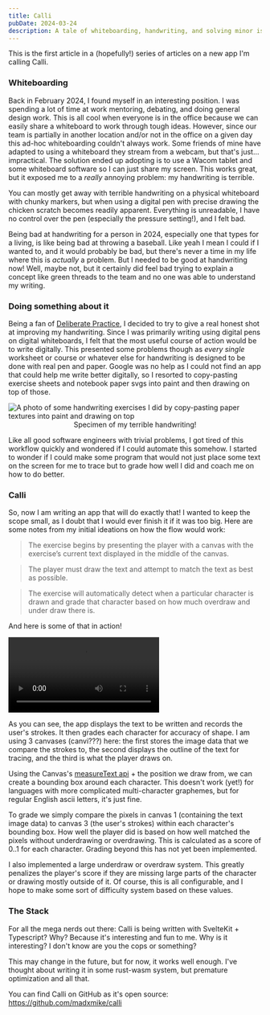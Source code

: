 ```yaml
---
title: Calli
pubDate: 2024-03-24
description: A tale of whiteboarding, handwriting, and solving minor issues with 6 month projects
---
```


This is the first article in a (hopefully!) series of articles on a new app I'm calling Calli.

### Whiteboarding

Back in February 2024, I found myself in an interesting position. I was spending a lot of time at work mentoring, debating, and doing general design work. This is all cool when everyone is in the office because we can easily share a whiteboard to work through tough ideas. However, since our team is partially in another location and/or not in the office on a given day this ad-hoc whiteboarding couldn't always work. Some friends of mine have adapted to using a whiteboard they stream from a webcam, but that's just... impractical. The solution ended up adopting is to use a Wacom tablet and some whiteboard software so I can just share my screen. This works great, but it exposed me to a _really_ annoying problem: my handwriting is terrible.

You can mostly get away with terrible handwriting on a physical whiteboard with chunky markers, but when using a digital pen with precise drawing the chicken scratch becomes readily apparent. Everything is unreadable, I have no control over the pen (especially the pressure setting!), and I felt bad.

Being bad at handwriting for a person in 2024, especially one that types for a living, is like being bad at throwing a baseball. Like yeah I mean I could if I wanted to, and it would probably be bad, but there's never a time in my life where this is _actually_ a problem. But I needed to be good at handwriting now! Well, maybe not, but it certainly did feel bad trying to explain a concept like green threads to the team and no one was able to understand my writing.

### Doing something about it

Being a fan of [Deliberate Practice](https://a.co/d/9wDZkgV), I decided to try to give a real honest shot at improving my handwriting. Since I was primarily writing using digital pens on digital whiteboards, I felt that the most useful course of action would be to write digitally. This presented some problems though as _every_ _single_ worksheet or course or whatever else for handwriting is designed to be done with real pen and paper. Google was no help as I could not find an app that could help me write better digitally, so I resorted to copy-pasting exercise sheets and notebook paper svgs into paint and then drawing on top of those.

<Image src="/handwriting.png" alt="A photo of some handwriting exercises I did by copy-pasting paper textures into paint and drawing on top"/>
<center>Specimen of my terrible handwriting!</center>

Like all good software engineers with trivial problems, I got tired of this workflow quickly and wondered if I could automate this somehow. I started to wonder if I could make some program that would not just place some text on the screen for me to trace but to grade how well I did and coach me on how to do better.

### Calli

So, now I am writing an app that will do exactly that! I wanted to keep the scope small, as I doubt that I would ever finish it if it was too big. Here are some notes from my initial ideations on how the flow would work:

> The exercise begins by presenting the player with a canvas with the exercise’s current text displayed in the middle of the canvas.

> The player must draw the text and attempt to match the text as best as possible.

> The exercise will automatically detect when a particular character is drawn and grade that character based on how much overdraw and under draw there is.

And here is some of that in action!

<video controls src="/calli_first_demo.mp4" title="Video of first working pieces of Calli"></video>

As you can see, the app displays the text to be written and records the user's strokes. It then grades each character for accuracy of shape. I am using 3 canvases (canvi???) here: the first stores the image data that we compare the strokes to, the second displays the outline of the text for tracing, and the third is what the player draws on.

Using the Canvas's [measureText api](https://developer.mozilla.org/en-US/docs/Web/API/CanvasRenderingContext2D/measureText) + the position we draw from, we can create a bounding box around each character. This doesn't work (yet!) for languages with more complicated multi-character graphemes, but for regular English ascii letters, it's just fine.

To grade we simply compare the pixels in canvas 1 (containing the text image data) to canvas 3 (the user's strokes) within each character's bounding box. How well the player did is based on how well matched the pixels without underdrawing or overdrawing. This is calculated as a score of 0..1 for each character. Grading beyond this has not yet been implemented.

I also implemented a large underdraw or overdraw system. This greatly penalizes the player's score if they are missing large parts of the character or drawing mostly outside of it. Of course, this is all configurable, and I hope to make some sort of difficulty system based on these values.

### The Stack

For all the mega nerds out there: Calli is being written with SvelteKit + Typescript? Why? Because it's interesting and fun to me. Why is it interesting? I don't know are you the cops or something?

This may change in the future, but for now, it works well enough. I've thought about writing it in some rust-wasm system, but premature optimization and all that.

You can find Calli on GitHub as it's open source: https://github.com/madxmike/calli
